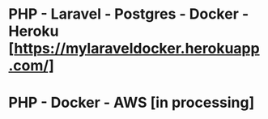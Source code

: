 # PHP - Laravel - Postgres - Docker - Heroku [https://mylaraveldocker.herokuapp.com/]

# PHP - Docker - AWS [in processing]
